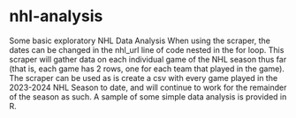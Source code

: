 # nhl-analysis
Some basic exploratory NHL Data Analysis
When using the scraper, the dates can be changed in the nhl_url line of code nested in the for loop. This scraper will gather data on each individual game of the NHL season thus far (that is, each game has 2 rows, one for each team that played in the game). The scraper can be used as is create a csv with every game played in the 2023-2024 NHL Season to date, and will continue to work for the remainder of the season as such. A sample of some simple data analysis is provided in R.
